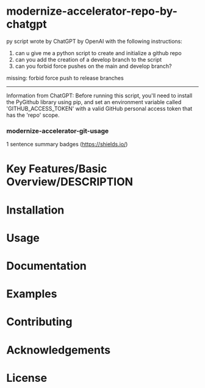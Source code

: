 # modernize-accelerator-repo-by-chatgpt

py script wrote by ChatGPT by OpenAI with the following instructions:

 1. can u give me a python script to create and initialize a github repo
 2. can you add the creation of a develop branch to the script
 3. can you forbid force pushes on the main and develop branch?

 missing: forbid force push to release branches
 
 ---
 Information from ChatGPT:
 Before running this script, you'll need to install the PyGithub library using pip, 
 and set an environment variable called 'GITHUB_ACCESS_TOKEN' with a valid GitHub 
 personal access token that has the 'repo' scope. 
 
 
 ### modernize-accelerator-git-usage
1 sentence summary
badges (https://shields.io/)

# Key Features/Basic Overview/DESCRIPTION

# Installation

# Usage

# Documentation

# Examples

# Contributing

# Acknowledgements

# License



